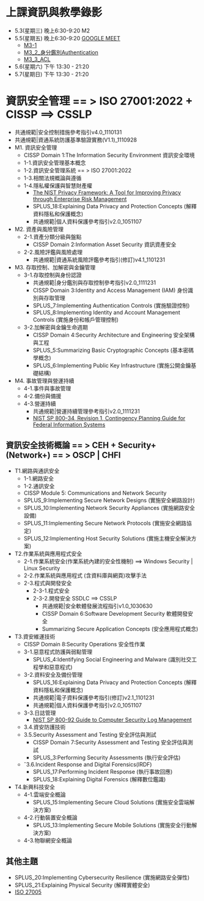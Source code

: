 # 上課資訊與教學錄影
- 5.3(星期三) 晚上6:30-9:20  M2
- 5.5(星期五) 晚上6:30-9:20 [GOOGLE MEET](https://meet.google.com/spo-pfpw-ctx)
  - [M3-1](https://youtu.be/88O2ny1F14s)
  - [M3_2_身分鑑別Authentication](https://youtu.be/AoiZcgHX6rw)
  - [M3_3_ACL](https://youtu.be/8ljbwKa_U6Y)
- 5.6(星期六) 下午 13:30 - 21:20
- 5.7(星期日) 下午 13:30 - 21:20

# 資訊安全管理 == > ISO 27001:2022  +  CISSP ==> CSSLP
- 共通規範|安全控制措施參考指引v4.0_1110131
- 共通規範|資通系統防護基準驗證實務(V1.1)_1110928 
- M1. 資訊安全管理 
  - CISSP Domain 1:The Information Security Environment 資訊安全環境 
  - 1-1.資訊安全管理基本概念
  - 1-2.資訊安全管理系統  == > ISO 27001:2022
  - 1-3.相關法規概論與遵循
  - 1-4.隱私權保護與智慧財產權
    - [The NIST Privacy Framework: A Tool for Improving Privacy through Enterprise Risk Management](https://www.nist.gov/privacy-framework/privacy-framework)
    - SPLUS_18:Explaining Data Privacy and Protection Concepts (解釋資料隱私和保護概念)
    - 共通規範|個人資料保護參考指引v2.0_1051107
- M2. 資產與風險管理
  - 2-1.資產分類分級與盤點
    - CISSP Domain 2:Information Asset Security 資訊資產安全  
  - 2-2.風險評鑑與風險處理
    - 共通規範|資通系統風險評鑑參考指引(修訂)v4.1_1101231 
- M3. 存取控制、加解密與金鑰管理
  - 3-1.存取控制與身份認證
    - 共通規範|身分鑑別與存取控制參考指引v2.0_1111231 
    - CISSP Domain 3:Identity and Access Management (IAM) 身份識別與存取管理
    - SPLUS_7:Implementing Authentication Controls (實施驗證控制)
    - SPLUS_8:Implementing Identity and Account Management Controls (實施身份和帳戶管理控制)
  - 3-2.加解密與金鑰生命週期
    - CISSP Domain 4:Security Architecture and Engineering 安全架構與工程 
    - SPLUS_5:Summarizing Basic Cryptographic Concepts (基本密碼學概念)
    - SPLUS_6:Implementing Public Key Infrastructure (實施公開金鑰基礎結構)
- M4. 事故管理與營運持續
  - 4-1.事件與事故管理
  - 4-2.備份與備援
  - 4-3.營運持續
    - 共通規範|營運持續管理參考指引v2.0_1111231 
    - [NIST SP 800-34, Revision 1, Contingency Planning Guide for Federal Information Systems]()

## 資訊安全技術概論 == > CEH + Security+ (Network+)  == > OSCP | CHFI
- T1.網路與通訊安全
  - 1-1.網路安全
  - 1-2.通訊安全 
  - CISSP Module 5: Communications and Network Security
  - SPLUS_9:Implementing Secure Network Designs (實施安全網路設計)
  - SPLUS_10:Implementing Network Security Appliances (實施網路安全設備)
  - SPLUS_11:Implementing Secure Network Protocols (實施安全網路協定)
  - SPLUS_12:Implementing Host Security Solutions (實施主機安全解決方案)
- T2.作業系統與應用程式安全
  - 2-1.作業系統安全(作業系統內建的安全性機制) ==> Windows Security | Linux Security
  - 2-2.作業系統與應用程式 (含資料庫與網頁)攻擊手法 
  - 2-3.程式與開發安全
    - 2-3-1.程式安全
    - 2-3-2.開發安全  SSDLC ==> CSSLP
      - 共通規範|安全軟體發展流程指引v1.0_1030630 
      - CISSP Domain 6:Software Development Security 軟體開發安全
      - Summarizing Secure Application Concepts (安全應用程式概念)
- T3.資安維運技術
  - CISSP Domain 8:Security Operations 安全性作業
  - 3-1.惡意程式防護與弱點管理
    - SPLUS_4:Identifying Social Engineering and Malware (識別社交工程學和惡意程式) 
  - 3-2.資料安全及備份管理
    - SPLUS_16:Explaining Data Privacy and Protection Concepts (解釋資料隱私和保護概念) 
    - 共通規範|電子資料保護參考指引(修訂)v2.1_1101231
    - 共通規範|個人資料保護參考指引v2.0_1051107
  - 3-3.日誌管理
    - [NIST SP 800-92 Guide to Computer Security Log Management](https://csrc.nist.gov/publications/detail/sp/800-92/final)
  - 3.4.資安防護技術
  - 3.5.Security Assessment and Testing 安全評估與測試
    - CISSP Domain 7:Security Assessment and Testing 安全評估與測試
    - SPLUS_3:Performing Security Assessments (執行安全評估) 
  - ˇ3.6.Incident Response and Digital Forensics(IRDF) 
    - SPLUS_17:Performing Incident Response (執行事故回應)
    - SPLUS_18:Explaining Digital Forensics (解釋數位鑑識)
- T4.新興科技安全
  - 4-1.雲端安全概論
    - SPLUS_15:Implementing Secure Cloud Solutions (實施安全雲端解決方案)
  - 4-2.行動裝置安全概論
    - SPLUS_13:Implementing Secure Mobile Solutions (實施安全行動解決方案)
  - 4-3.物聯網安全概論
 
 ## 其他主題
- SPLUS_20:Implementing Cybersecurity Resilience (實施網路安全彈性)
- SPLUS_21:Explaining Physical Security (解釋實體安全)
- [ISO 27005](https://www.scribd.com/document/634149413/ISO-IEC-27005-2022-en#)


